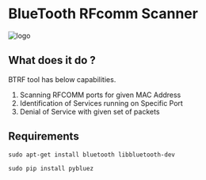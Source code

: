 # BlueTooth RFcomm Scanner

![logo](https://github.com/MrR3boot/Learnings/blob/master/Bluetooth/snap.PNG)

## What does it do ?
BTRF tool has below capabilities.
1. Scanning RFCOMM ports for given MAC Address
2. Identification of Services running on Specific Port
3. Denial of Service with given set of packets

## Requirements
``sudo apt-get install bluetooth libbluetooth-dev``

``sudo pip install pybluez``
